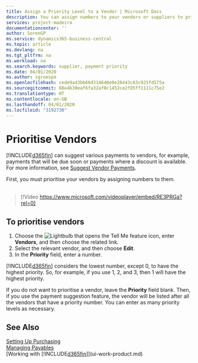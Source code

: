```yaml
---
title: Assign a Priority Level to a Vendor | Microsoft Docs
description: You can assign numbers to your vendors or suppliers to prioritise them and facilitate payment suggestions in Business Central.
services: project-madeira
documentationcenter: ''
author: SorenGP
ms.service: dynamics365-business-central
ms.topic: article
ms.devlang: na
ms.tgt_pltfrm: na
ms.workload: na
ms.search.keywords: supplier, payment priority
ms.date: 04/01/2020
ms.author: sgroespe
ms.openlocfilehash: cede9a43bb66d314640e0e28443c63c925fd575a
ms.sourcegitcommit: 88e4b30eaf6fa32af0c1452ce2f85ff1111c75e2
ms.translationtype: HT
ms.contentlocale: en-GB
ms.lasthandoff: 04/01/2020
ms.locfileid: "3192730"
---
```

# <a name="prioritize-vendors"></a>Prioritise Vendors
[!INCLUDE[d365fin](includes/d365fin_md.md)] can suggest various payments to vendors, for example, payments that will be due soon or payments where a discount is available. For more information, see [Suggest Vendor Payments](payables-how-suggest-vendor-payments.md).

First, you must prioritise your vendors by assigning numbers to them.
<br><br>
> [!Video https://www.microsoft.com/videoplayer/embed/RE3PRGa?rel=0]

## <a name="to-prioritize-vendors"></a>To prioritise vendors
1. Choose the ![Lightbulb that opens the Tell Me feature](media/ui-search/search_small.png "Tell me what you want to do") icon, enter **Vendors**, and then choose the related link.
2. Select the relevant vendor, and then choose **Edit**.
3. In the **Priority** field, enter a number.

[!INCLUDE[d365fin](includes/d365fin_md.md)] considers the lowest number, except 0, to have the highest priority. So, for example, if you use 1, 2, and 3, then 1 will have the highest priority.

If you do not want to prioritise a vendor, leave the **Priority** field blank. Then, if you use the payment suggestion feature, the vendor will be listed after all the vendors that have a priority number. You can enter as many priority levels as necessary.

## <a name="see-also"></a>See Also
[Setting Up Purchasing](purchasing-setup-purchasing.md)  
[Managing Payables](payables-manage-payables.md)  
[Working with [!INCLUDE[d365fin](includes/d365fin_md.md)]](ui-work-product.md)
